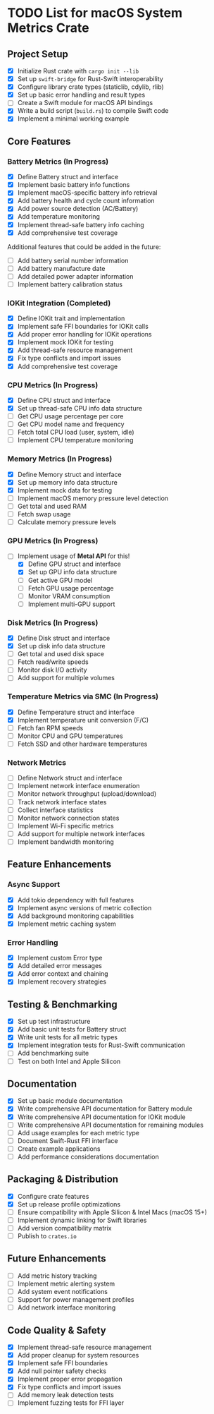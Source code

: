 # TODO List for macOS System Metrics Crate

## **Project Setup**

- [x] Initialize Rust crate with `cargo init --lib`
- [x] Set up `swift-bridge` for Rust-Swift interoperability
- [x] Configure library crate types (staticlib, cdylib, rlib)
- [x] Set up basic error handling and result types
- [ ] Create a Swift module for macOS API bindings
- [x] Write a build script (`build.rs`) to compile Swift code
- [x] Implement a minimal working example

## **Core Features**

### **Battery Metrics** (In Progress)

- [x] Define Battery struct and interface
- [x] Implement basic battery info functions
- [x] Implement macOS-specific battery info retrieval
- [x] Add battery health and cycle count information
- [x] Add power source detection (AC/Battery)
- [x] Add temperature monitoring
- [x] Implement thread-safe battery info caching
- [x] Add comprehensive test coverage

Additional features that could be added in the future:

- [ ] Add battery serial number information
- [ ] Add battery manufacture date
- [ ] Add detailed power adapter information
- [ ] Implement battery calibration status

### **IOKit Integration** (Completed)

- [x] Define IOKit trait and implementation
- [x] Implement safe FFI boundaries for IOKit calls
- [x] Add proper error handling for IOKit operations
- [x] Implement mock IOKit for testing
- [x] Add thread-safe resource management
- [x] Fix type conflicts and import issues
- [x] Add comprehensive test coverage

### **CPU Metrics** (In Progress)

- [x] Define CPU struct and interface
- [x] Set up thread-safe CPU info data structure
- [ ] Get CPU usage percentage per core
- [ ] Get CPU model name and frequency
- [ ] Fetch total CPU load (user, system, idle)
- [ ] Implement CPU temperature monitoring

### **Memory Metrics** (In Progress)

- [x] Define Memory struct and interface
- [x] Set up memory info data structure
- [x] Implement mock data for testing
- [ ] Implement macOS memory pressure level detection
- [ ] Get total and used RAM
- [ ] Fetch swap usage
- [ ] Calculate memory pressure levels

### **GPU Metrics** (In Progress)

- [ ] Implement usage of **Metal API** for this!
  - [x] Define GPU struct and interface
  - [x] Set up GPU info data structure
  - [ ] Get active GPU model
  - [ ] Fetch GPU usage percentage
  - [ ] Monitor VRAM consumption
  - [ ] Implement multi-GPU support

### **Disk Metrics** (In Progress)

- [x] Define Disk struct and interface
- [x] Set up disk info data structure
- [ ] Get total and used disk space
- [ ] Fetch read/write speeds
- [ ] Monitor disk I/O activity
- [ ] Add support for multiple volumes

### **Temperature Metrics via SMC** (In Progress)

- [x] Define Temperature struct and interface
- [x] Implement temperature unit conversion (F/C)
- [ ] Fetch fan RPM speeds
- [ ] Monitor CPU and GPU temperatures
- [ ] Fetch SSD and other hardware temperatures

### **Network Metrics**

- [ ] Define Network struct and interface
- [ ] Implement network interface enumeration
- [ ] Monitor network throughput (upload/download)
- [ ] Track network interface states
- [ ] Collect interface statistics
- [ ] Monitor network connection states
- [ ] Implement Wi-Fi specific metrics
- [ ] Add support for multiple network interfaces
- [ ] Implement bandwidth monitoring

## **Feature Enhancements**

### **Async Support**

- [x] Add tokio dependency with full features
- [x] Implement async versions of metric collection
- [x] Add background monitoring capabilities
- [x] Implement metric caching system

### **Error Handling**

- [x] Implement custom Error type
- [x] Add detailed error messages
- [x] Add error context and chaining
- [x] Implement recovery strategies

## **Testing & Benchmarking**

- [x] Set up test infrastructure
- [x] Add basic unit tests for Battery struct
- [x] Write unit tests for all metric types
- [x] Implement integration tests for Rust-Swift communication
- [ ] Add benchmarking suite
- [ ] Test on both Intel and Apple Silicon

## **Documentation**

- [x] Set up basic module documentation
- [x] Write comprehensive API documentation for Battery module
- [x] Write comprehensive API documentation for IOKit module
- [ ] Write comprehensive API documentation for remaining modules
- [ ] Add usage examples for each metric type
- [ ] Document Swift-Rust FFI interface
- [ ] Create example applications
- [ ] Add performance considerations documentation

## **Packaging & Distribution**

- [x] Configure crate features
- [x] Set up release profile optimizations
- [ ] Ensure compatibility with Apple Silicon & Intel Macs (macOS 15+)
- [ ] Implement dynamic linking for Swift libraries
- [ ] Add version compatibility matrix
- [ ] Publish to `crates.io`

## **Future Enhancements**

- [ ] Add metric history tracking
- [ ] Implement metric alerting system
- [ ] Add system event notifications
- [ ] Support for power management profiles
- [ ] Add network interface monitoring

## **Code Quality & Safety**

- [x] Implement thread-safe resource management
- [x] Add proper cleanup for system resources
- [x] Implement safe FFI boundaries
- [x] Add null pointer safety checks
- [x] Implement proper error propagation
- [x] Fix type conflicts and import issues
- [ ] Add memory leak detection tests
- [ ] Implement fuzzing tests for FFI layer
